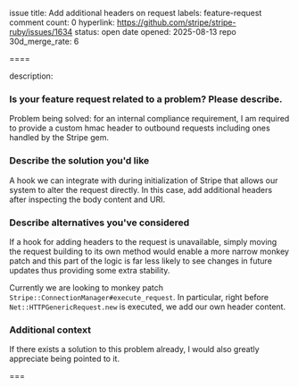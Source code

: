 issue title: Add additional headers on request
labels: feature-request
comment count: 0
hyperlink: https://github.com/stripe/stripe-ruby/issues/1634
status: open
date opened: 2025-08-13
repo 30d_merge_rate: 6

====

description:
### Is your feature request related to a problem? Please describe.

Problem being solved: for an internal compliance requirement, I am required to provide a custom hmac header to outbound requests including ones handled by the Stripe gem.


### Describe the solution you'd like

A hook we can integrate with during initialization of Stripe that allows our system to alter the request directly. In this case, add additional headers after inspecting the body content and URI. 

### Describe alternatives you've considered

If a hook for adding headers to the request is unavailable, simply moving the request building to its own method would enable a more narrow monkey patch and this part of the logic is far less likely to see changes in future updates thus providing some extra stability. 


Currently we are looking to monkey patch `Stripe::ConnectionManager#execute_request`. In particular, right before `Net::HTTPGenericRequest.new` is executed, we add our own header content.

### Additional context

If there exists a solution to this problem already, I would also greatly appreciate being pointed to it. 

===
